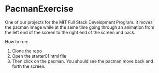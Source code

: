 # PacmanExercise
One of our projects for the MIT Full Stack Development Program. It moves the pacman image while at the same time going through an animation from the left end of the screen to the right end of the screen and back.

How to run:
1. Clone the repo
2. Open the starter01 html file
3. Then click on the pacman. You should see the pacman move back and forth the screen.
